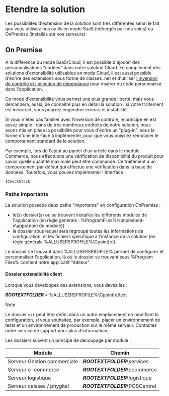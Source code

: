 # Etendre la solution

Les possibilités d'extension de la solution sont très différentes selon le fait que vous utilisiez nos outils en mode SaaS (hébergés par nos soins) ou OnPremise (installés sur vos serveurs)

## On Premise

A la différence du mode SaaS/Cloud, il est possible d'ajouter des personnalisations "codées" dans notre solution Cloud. En complément des solutions d'extensibilité utilisables en mode Cloud, il est aussi possible d'écrire des extensions sous forme de classes .net et d'utiliser [l'inversion de contrôle et l'injection de dépendance](https://medium.com/ividata-link/c-linjection-de-dépendances-di-et-l-inversion-de-contrôle-ioc-48dbe76cff6b) pour insérer du code personnalisé dans l'application. 

Ce mode d'extensibilité vous permet une plus grande liberté, mais vous demandera, aussi, de connaître plus en détail la solution : si votre traitement est incorrect, vous pourrez engendrer erreurs et instabilité.

Si vous n'êtes pas familier avec l'inversion de contrôle, le principe en est assez simple : dans de très nombreux endroits de notre solution, nous avons mis en place la possibilité pour vous d'écrire un "plug-in", sous la forme d'une interface à implémenter, pour que vous puissiez remplacer le comportement standard de la solution. 

Par exemple, lors de l'ajout au panier d'un article dans le module Commerce, nous effectuons une vérification de disponibilité du produit pour savoir quelle quantité maximale peut être commandé. Ce traitement a un comportement par défaut qui effectue une vérification dans la base de données. Toutefois, vous pouvez implémenter l'interface :

    ICheckStock

### Paths importants

La solution possède deux paths "importants" en configuration OnPremise :
- le(s) dossier(s) où se trouvent installés les différents modules de l'application (en règle générale : %ProgramFiles%\simplement-e\apps\{nom du module})
- le dossier sous lequel sera regroupé toutes les informations de configuration, et les fichiers spécifique à l'instance de la solution (en règle générale %ALLUSERSPROFILE%\Cpoint\[e]).

Le dossier se trouvant dans %ALLUSERSPROFILE% permet de configurer et personnaliser l'application, là où le dossier se trouvant sous %Program Files% contient notre applicatif "éditeur". 

#### Dossier extensibilité client

Lorsque vous développez des extensions, vous devez les  : 

**$ROOTEXTFOLDER$** = %ALLUSERSPROFILE%\Cpoint\[e]\ext

> [!NOTE]
> Le dossier `ext` peut être défini dans un autre emplacement en modifiant la configuration, si vous souhaitez, par exemple, placer un environnement de tests et un environnement de production sur le même serveur. Contactez notre service de support pour plus d'informations.

Les dossiers suivent un principe de découpage par module :

Module|Chemin 
---|---
Serveur Gestion commerciale | **$ROOTEXTFOLDER$**\services 
Serveur e-commerce | **$ROOTEXTFOLDER$**\ecommerce 
Serveur logistique | **$ROOTEXTFOLDER$**\logistique 
Serveur caisses / phygital | **$ROOTEXTFOLDER$**\POSCentral 
